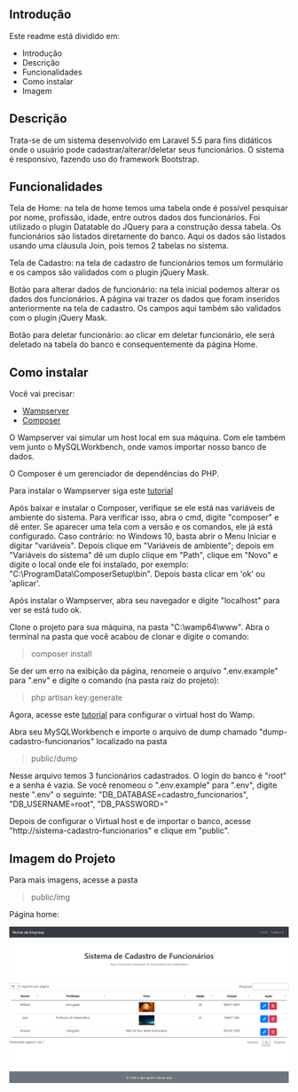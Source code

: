 ## Introdução

Este readme está dividido em:

- Introdução
- Descrição
- Funcionalidades
- Como instalar
- Imagem

## Descrição

Trata-se de um sistema desenvolvido em Laravel 5.5 para fins didáticos onde o usuário pode cadastrar/alterar/deletar seus funcionários. O sistema é responsivo, fazendo uso do framework Bootstrap.

## Funcionalidades

Tela de Home: na tela de home temos uma tabela onde é possível pesquisar por nome, profissão, idade, entre outros dados dos funcionários. Foi utilizado o plugin Datatable do JQuery para a construção dessa tabela. Os funcionários são listados diretamente do banco. Aqui os dados são listados usando uma cláusula Join, pois temos 2 tabelas no sistema.

Tela de Cadastro: na tela de cadastro de funcionários temos um formulário e os campos são validados com o plugin jQuery Mask.

Botão para alterar dados de funcionário: na tela inicial podemos alterar os dados dos funcionários. A página vai trazer os dados que foram inseridos anteriormente na tela de cadastro. Os campos aqui também são validados com o plugin jQuery Mask.

Botão para deletar funcionário: ao clicar em deletar funcionário, ele será deletado na tabela do banco e consequentemente da página Home.

## Como instalar

Você vai precisar:
- [Wampserver](https://www.wampserver.com/en/)
- [Composer](https://getcomposer.org/)

O Wampserver vai simular um host local em sua máquina. Com ele também vem junto o MySQLWorkbench, onde vamos importar nosso banco de dados.

O Composer é um gerenciador de dependências do PHP.

Para instalar o Wampserver siga este [tutorial](https://www.devmedia.com.br/instalacao-do-wampserver/25871)

Após baixar e instalar o Composer, verifique se ele está nas variáveis de ambiente do sistema. Para verificar isso, abra o cmd, digite "composer" e dê enter. Se aparecer uma tela com a versão e os comandos, ele já está configurado. Caso contrário: no Windows 10, basta abrir o Menu Iniciar e digitar "variáveis". Depois clique em "Variáveis de ambiente"; depois em "Variáveis do sistema" dê um duplo clique em "Path", clique em "Novo" e digite o local onde ele foi instalado, por exemplo: "C:\ProgramData\ComposerSetup\bin". Depois basta clicar em 'ok' ou 'aplicar'.

Após instalar o Wampserver, abra seu navegador e digite "localhost" para ver se está tudo ok.

Clone o projeto para sua máquina, na pasta "C:\wamp64\www". Abra o terminal na pasta que você acabou de clonar e digite o comando:
> composer install


Se der um erro na exibição da página, renomeie o arquivo ".env.example" para ".env" e digite o comando (na pasta raíz do projeto):
> php artisan key:generate


Agora, acesse este [tutorial](https://www.visualdicas.com.br/index.php/tools/web-server/4-como-alterar-um-servidor-virtual-wamp-server) para configurar o virtual host do Wamp.

Abra seu MySQLWorkbench e importe o arquivo de dump chamado "dump-cadastro-funcionarios" localizado na pasta
> public/dump

Nesse arquivo temos 3 funcionários cadastrados. O login do banco é "root" e a senha é vazia.
Se você renomeou o ".env.example" para ".env", digite neste ".env" o seguinte: "DB_DATABASE=cadastro_funcionarios", "DB_USERNAME=root", "DB_PASSWORD="

Depois de configurar o Virtual host e de importar o banco, acesse "http://sistema-cadastro-funcionarios" e clique em "public".

## Imagem do Projeto

Para mais imagens, acesse a pasta
> public/img

Página home:

![](public/img/home.png)
